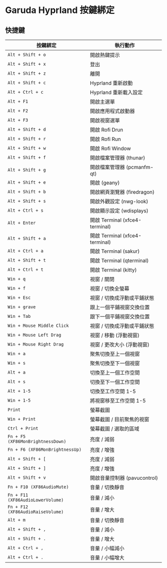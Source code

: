 

# Garuda Hyprland 按鍵綁定


## 快捷鍵

| 按鍵綁定 |	執行動作 |
| ------- | ------ |
| `Alt + Shift + o` | 開啟熱鍵提示 |
| `Alt + Shift + x` | 登出 |
| `Alt + Shift + z` | 離開 |
| `Alt + Shift + c` | Hyprland 重新啟動 |
| `Alt + Ctrl + c` | Hyprland 重新載入設定 |
| `Alt + F1` | 開啟主選單 |
| `Alt + F2` | 開啟應用程式啟動器 |
| `Alt + F3` | 開啟視窗選單 |
| `Alt + Shift + d` | 開啟 Rofi Drun |
| `Alt + Shift + r` | 開啟 Rofi Run |
| `Alt + Shift + w` | 開啟 Rofi Window |
| `Alt + Shift + f` | 開啟檔案管理器 (thunar) |
| `Alt + Shift + g` | 開啟檔案管理器 (pcmanfm-qt) |
| `Alt + Shift + e` | 開啟 (geany) |
| `Alt + Shift + b` | 開啟網頁瀏覽器 (firedragon) |
| `Alt + Shift + s` | 開啟外觀設定 (nwg-look) |
| `Alt + Ctrl + s` | 開啟顯示設定 (wdisplays) |
| `Alt + Enter` | 開啟 Terminal (xfce4-terminal) |
| `Alt + Shift + a` | 開啟 Terminal (xfce4-terminal) |
| `Alt + Ctrl + a` | 開啟 Terminal (sakur) |
| `Alt + Shift + t` | 開啟 Terminal (qterminal) |
| `Alt + Ctrl + t` | 開啟 Terminal (kitty) |
| `Win + q` | 視窗 / 關閉 |
| `Win + f` | 視窗 / 切換全螢幕 |
| `Win + Esc` | 視窗 / 切換成浮動或平鋪狀態 |
| `Win + grave` | 跟上一個平鋪視窗交換位置 |
| `Win + Tab` | 跟下一個平鋪視窗交換位置 |
| `Win + Mouse Middle Click` | 視窗 / 切換成浮動或平鋪狀態 |
| `Win + Mouse Left Drag` | 視窗 / 移動 (浮動視窗) |
| `Win + Mouse Right Drag` | 視窗 / 更改大小 (浮動視窗) |
| `Win + a` | 聚焦切換至上一個視窗 |
| `Win + s` | 聚焦切換至下一個視窗 |
| `Alt + a` | 切換至上一個工作空間 |
| `Alt + s` | 切換至下一個工作空間 |
| `Alt + 1-5` | 切換至工作空間 1-5 |
| `Win + 1-5` | 將視窗移至工作空間 1-5 |
| `Print` | 螢幕截圖 |
| `Win + Print` | 螢幕截圖 / 目前聚焦的視窗 |
| `Ctrl + Print` | 螢幕截圖 / 選取的區域 |
| `Fn + F5 (XF86MonBrightnessDown)` | 亮度 / 減弱 |
| `Fn + F6 (XF86MonBrightnessUp)` | 亮度 / 增強 |
| `Alt + Shift + [` | 亮度 / 減弱 |
| `Alt + Shift + ]` | 亮度 / 增強 |
| `Alt + Shift + v` | 開啟音量控制器 (pavucontrol) |
| `Fn + F10 (XF86AudioMute)` | 音量 / 切換靜音 |
| `Fn + F11 (XF86AudioLowerVolume)` | 音量 / 減小 |
| `Fn + F12 (XF86AudioRaiseVolume)` | 音量 / 增大 |
| `Alt + m` | 音量 / 切換靜音 |
| `Alt + Shift + ,` | 音量 / 減小 |
| `Alt + Shift + .` | 音量 / 增大 |
| `Alt + Ctrl + ,` | 音量 / 小幅減小 |
| `Alt + Ctrl + .` | 音量 / 小幅增大 |
